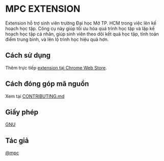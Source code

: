 # MPC EXTENSION

Extension hỗ trợ sinh viên trường Đại học Mở TP. HCM trong việc lên kế hoạch học tập. Công cụ này giúp tối ưu hóa quá trình học tập và lập kế hoạch học tập cá nhân, giúp sinh viên theo dõi kết quả học tập, tính toán điểm trung bình, và lên lộ trình học hiệu quả hơn.

## Cách sử dụng

Thêm trực tiếp [extension tại Chrome Web Store](https://chromewebstore.google.com/detail/mpc-extension/lidfnknnjlblinmhnbbkbodjkjoheanj).

## Cách đóng góp mã nguồn

Xem tại [CONTRIBUTING.md](https://github.com/leho-dev/mpc-extension/blob/dev/CONTRIBUTING.md)

## Giấy phép

[GNU](https://choosealicense.com/licenses/gpl-3.0/)

## Tác giả

[@mpc](https://www.facebook.com/CLBLapTrinhTrenThietBiDiDong)
